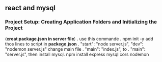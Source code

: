 ## react and mysql
### Project Setup: Creating Application Folders and Initializing the Project
(__creat package.json in server file__) .
use this commande .
  npm init -y
add thos lines to script in **packege.json** .
  "start": "node server.js",
  "dev": "nodemon server.js"
change main file .
  "main": "index.js", 
to .
  "main": "server.js",
then install mysql. 
  npm install express mysql cors nodemon
